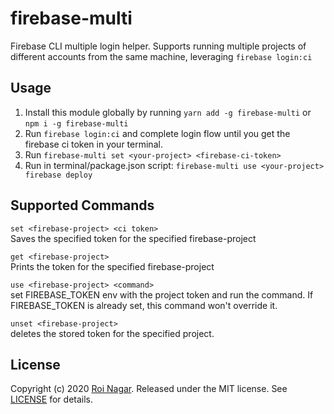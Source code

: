 firebase-multi
========

Firebase CLI multiple login helper. Supports running multiple projects of different accounts from the same machine, leveraging `firebase login:ci`


Usage
-------

1. Install this module globally by running `yarn add -g firebase-multi` or `npm i -g firebase-multi`
2. Run `firebase login:ci` and complete login flow until you get the firebase ci token in your terminal.
3. Run `firebase-multi set <your-project> <firebase-ci-token>`
4. Run in terminal/package.json script: `firebase-multi use <your-project> firebase deploy`

Supported Commands
-------

`set <firebase-project> <ci token>`  
Saves the specified token for the specified firebase-project

`get <firebase-project>`  
Prints the token for the specified firebase-project

`use <firebase-project> <command>`  
set FIREBASE_TOKEN env with the project token and run the command. If FIREBASE_TOKEN is already set, this command won't override it.

`unset <firebase-project>`  
deletes the stored token for the specified project.

License
-------
Copyright (c) 2020 [Roi Nagar](https://github.com/atlanteh).
Released under the MIT license. See [LICENSE](https://github.com/atlanteh/firebase-multi/blob/master/LICENSE) for details.

